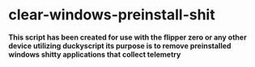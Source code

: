 # clear-windows-preinstall-shit
**This script has been created for use with the flipper zero or any other device utilizing duckyscript its purpose is to remove preinstalled windows shitty applications that collect telemetry**
